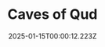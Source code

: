 ---
title: "Caves of Qud"
id: 333640
date: 2025-01-15T00:00:12.223Z
link: games/steam/recent/caves-of-qud
image: http://media.steampowered.com/steamcommunity/public/images/apps/333640/d301aa7d579383e6eeedf4a9cd26d703e6e5d5e0.jpg
playtime_2weeks: 40
playtime_forever: 2033
playtime_windows_forever: 0
playtime_mac_forever: 0
playtime_linux_forever: 2033
playtime_deck_forever: 2033
---